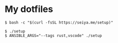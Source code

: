 # My dotfiles

```
$ bash -c "$(curl -fsSL https://seiya.me/setup)"
```

```
$ ./setup
$ ANSIBLE_ARGS="--tags rust,vscode" ./setup
```